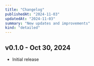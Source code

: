 ```yaml
---
title: "Changelog"
publishedAt: "2024-11-03"
updatedAt: "2024-11-03"
summary: "New updates and improvements"
kind: "detailed"
---
```


## v0.1.0 - Oct 30, 2024
- Initial release
